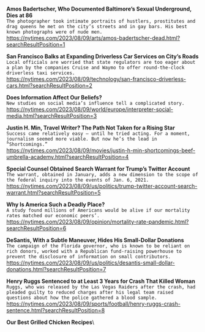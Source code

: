 **Amos Badertscher, Who Documented Baltimore’s Sexual Underground, Dies at 86**\
`The photographer took intimate portraits of hustlers, prostitutes and drag queens he met on the city’s streets and in gay bars. His best known photographs were of nude men.`\
https://nytimes.com/2023/08/09/arts/amos-badertscher-dead.html?searchResultPosition=1

**San Francisco Balks at Expanding Driverless Car Services on City’s Roads**\
`Local officials are worried that state regulators are too eager about a plan by the companies Cruise and Waymo to offer round-the-clock driverless taxi services.`\
https://nytimes.com/2023/08/09/technology/san-francisco-driverless-cars.html?searchResultPosition=2

**Does Information Affect Our Beliefs?**\
`New studies on social media’s influence tell a complicated story.`\
https://nytimes.com/2023/08/09/world/europe/interpreter-social-media.html?searchResultPosition=3

**Justin H. Min, Travel Writer? The Path Not Taken for a Rising Star**\
`Success came relatively easy — until he tried acting. For a moment, journalism seemed more viable. But now he’s the lead in “Shortcomings.”`\
https://nytimes.com/2023/08/09/movies/justin-h-min-shortcomings-beef-umbrella-academy.html?searchResultPosition=4

**Special Counsel Obtained Search Warrant for Trump’s Twitter Account**\
`The warrant, obtained in January, adds a new dimension to the scope of the federal inquiry into the events of Jan. 6, 2021.`\
https://nytimes.com/2023/08/09/us/politics/trump-twitter-account-search-warrant.html?searchResultPosition=5

**Why Is America Such a Deadly Place?**\
`A study found millions of Americans would be alive if our mortality rates matched our economic peers’.`\
https://nytimes.com/2023/08/09/opinion/mortality-rate-pandemic.html?searchResultPosition=6

**DeSantis, With a Subtle Maneuver, Hides His Small-Dollar Donations**\
`The campaign of the Florida governor, who is known to be reliant on rich donors, worked with a Republican fund-raising powerhouse to prevent the disclosure of information on small contributors.`\
https://nytimes.com/2023/08/09/us/politics/desantis-small-dollar-donations.html?searchResultPosition=7

**Henry Ruggs Sentenced to at Least 3 Years for Crash That Killed Woman**\
`Ruggs, who was released by the Las Vegas Raiders after the crash, had pleaded guilty to reduced charges after his legal team raised questions about how the police gathered a blood sample.`\
https://nytimes.com/2023/08/09/sports/football/henry-ruggs-crash-sentence.html?searchResultPosition=8

**Our Best Grilled Chicken Recipes**\
